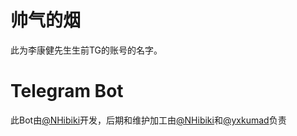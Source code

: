 # 帅气的烟
此为李康健先生生前TG的账号的名字。
# Telegram Bot
此Bot由[@NHibiki](https://t.me/NHibiki)开发，后期和维护加工由[@NHibiki](https://t.me/NHibiki)和[@yxkumad](https://t.me/yxkumad)负责
